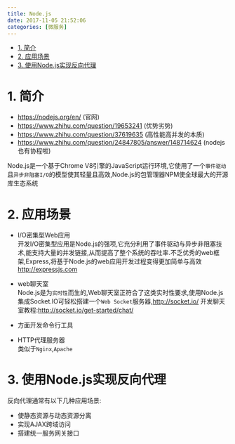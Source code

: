 ```yaml
---
title: Node.js
date: 2017-11-05 21:52:06
categories: [微服务]
---
```



<!-- TOC -->

- [1. 简介](#1-简介)
- [2. 应用场景](#2-应用场景)
- [3. 使用Node.js实现反向代理](#3-使用nodejs实现反向代理)

<!-- /TOC -->

<a id="markdown-1-简介" name="1-简介"></a>
# 1. 简介

* https://nodejs.org/en/ (官网)
* https://www.zhihu.com/question/19653241 (优势劣势)
* https://www.zhihu.com/question/37619635 (高性能高并发的本质)
* https://www.zhihu.com/question/24847805/answer/148714624 (nodejs也有协程啦)

Node.js是一个基于Chrome V8引擎的JavaScript运行环境,它使用了一个`事件驱动`且`异步非阻塞I/O`的模型使其轻量且高效,Node.js的包管理器NPM使全球最大的开源库生态系统

<a id="markdown-2-应用场景" name="2-应用场景"></a>
# 2. 应用场景

* I/O密集型Web应用  
 开发I/O密集型应用是Node.js的强项,它充分利用了事件驱动与异步非阻塞技术,能支持大量的并发链接,从而提高了整个系统的吞吐率.不乏优秀的web框架,Express,将基于Node.js的web应用开发过程变得更加简单与高效 http://expressjs.com
 
* web聊天室  
 Node.js是为`实时性`而生的,Web聊天室正符合了这类实时性要求,使用Node.js集成Socket.IO可轻松搭建一个`Web Socket`服务器,http://socket.io/ 开发聊天室教程:http://socket.io/get-started/chat/
* 方面开发命令行工具  
* HTTP代理服务器  
  类似于`Nginx`,`Apache`

<a id="markdown-3-使用nodejs实现反向代理" name="3-使用nodejs实现反向代理"></a>
# 3. 使用Node.js实现反向代理

反向代理通常有以下几种应用场景:
* 使静态资源与动态资源分离
* 实现AJAX跨域访问
* 搭建统一服务网关接口
